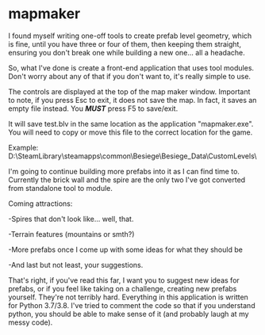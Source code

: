 # mapmaker

I found myself writing one-off tools to create prefab level geometry, which is fine, until you have
three or four of them, then keeping them straight, ensuring you don't break one while building a new
one... all a headache.

So, what I've done is create a front-end application that uses tool modules.  Don't worry about any
of that if you don't want to, it's really simple to use.

The controls are displayed at the top of the map maker window.  Important to note, if you press Esc
to exit, it does not save the map.  In fact, it saves an empty file instead.  You ***MUST*** press
F5 to save/exit.

It will save test.blv in the same location as the application "mapmaker.exe".  You will need to copy
or move this file to the correct location for the game.

Example: D:\SteamLibrary\steamapps\common\Besiege\Besiege_Data\CustomLevels\

I'm going to continue building more prefabs into it as I can find time to.  Currently the brick wall
and the spire are the only two I've got converted from standalone tool to module.

Coming attractions:

-Spires that don't look like... well, that.

-Terrain features (mountains or smth?)

-More prefabs once I come up with some ideas for what they should be

-And last but not least, your suggestions.

That's right, if you've read this far, I want you to suggest new ideas for prefabs, or if you feel
like taking on a challenge, creating new prefabs yourself.  They're not terribly hard.  Everything
in this application is written for Python 3.7/3.8.  I've tried to comment the code so that if you
understand python, you should be able to make sense of it (and probably laugh at my messy code).
